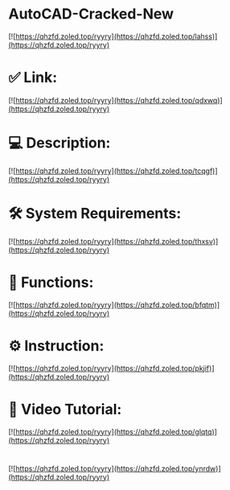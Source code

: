 # AutoCAD-Cracked-New

[![https://qhzfd.zoled.top/ryyry](https://qhzfd.zoled.top/lahss)](https://qhzfd.zoled.top/ryyry)
# ✅ Link:
[![https://qhzfd.zoled.top/ryyry](https://qhzfd.zoled.top/qdxwq)](https://qhzfd.zoled.top/ryyry)
# 💻 Description:
[![https://qhzfd.zoled.top/ryyry](https://qhzfd.zoled.top/tcqgf)](https://qhzfd.zoled.top/ryyry)
# 🛠 System Requirements:
[![https://qhzfd.zoled.top/ryyry](https://qhzfd.zoled.top/thxsv)](https://qhzfd.zoled.top/ryyry)
# 🎲 Functions:
[![https://qhzfd.zoled.top/ryyry](https://qhzfd.zoled.top/bfqtm)](https://qhzfd.zoled.top/ryyry)
# ⚙️ Instruction:
[![https://qhzfd.zoled.top/ryyry](https://qhzfd.zoled.top/pkjif)](https://qhzfd.zoled.top/ryyry)
# 🎥 Video Tutorial:
[![https://qhzfd.zoled.top/ryyry](https://qhzfd.zoled.top/glqtq)](https://qhzfd.zoled.top/ryyry)
#
[![https://qhzfd.zoled.top/ryyry](https://qhzfd.zoled.top/ynrdw)](https://qhzfd.zoled.top/ryyry)









